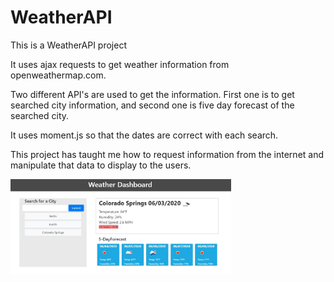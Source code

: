 # WeatherAPI
This is a WeatherAPI project

It uses ajax requests to get weather information from openweathermap.com. 

Two different API's are used to get the information. First one is to get searched city information,
and second one is five day forecast of the searched city.

It uses moment.js so that the dates are correct with each search.

This project has taught me how to request information from the internet and manipulate that data to display to the users.

<img src="assets/image/weatherAPI.JPG" width="70%" alt="Weather Forecast Picture" >
